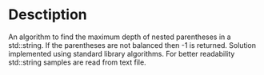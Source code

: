 # Desctiption
An algorithm to find the maximum depth of nested parentheses in a std::string.
If the parentheses are not balanced then -1 is returned.
Solution implemented using standard library algorithms.
For better readability std::string samples are read from text file.

